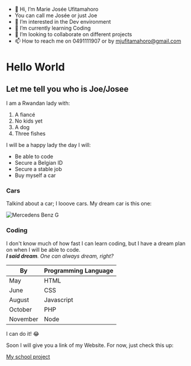 - 👋 Hi, I’m Marie Josée Ufitamahoro
- You can call me Josée or just Joe
- 👀 I’m interested in the Dev environment
- 🌱 I’m currently learning Coding
- 💞️ I’m looking to collaborate on different projects
- 📫 How to reach me on 0491111907 or by mjufitamahoro@gmail.com

<!---
Ufitamahoro/Ufitamahoro is a ✨ special ✨ repository because its `README.md` (this file) appears on your GitHub profile.
You can click the Preview link to take a look at your changes.
--->

# Hello World
## Let me tell you who is **Joe/Josee**

I am a Rwandan lady with:  

1. A fiancé
2. No kids yet
3. A dog
4. Three fishes

I will be a happy lady the day I will:  

- Be able to code
- Secure a Belgian ID
- Secure a stable job
- Buy myself a car

### Cars

Talkind about a car; I looove cars. My dream car is this one: 

![ Mercedens Benz G](https://media.gqmagazine.fr/photos/5d7a0e68439ddf0008d963d2/3:2/w_998,h_665,c_limit/Mercedes-Benz-G-Class-Brabus-G-V12-900-0-Hero.jpg)

### Coding

I don't know much of how fast I can learn coding, but I have a dream plan on when I will be able to code.  
*___I said dream___. One can always dream, right?* 

| By       | Programming Language |
| -------- | -------------------- |
| May      | HTML                 |
| June     | CSS                  |
| August   | Javascript           |
| October  | PHP                  |
| November | Node                 |

I can do it! :joy:  

Soon I will give you a link of my Website. For now, just check this up: 

[My school project](http://etd.uwc.ac.za/xmlui/handle/11394/8/browse?value=Ufitamahoro%2C+Marie+Jos%C3%A9e&type=author)





